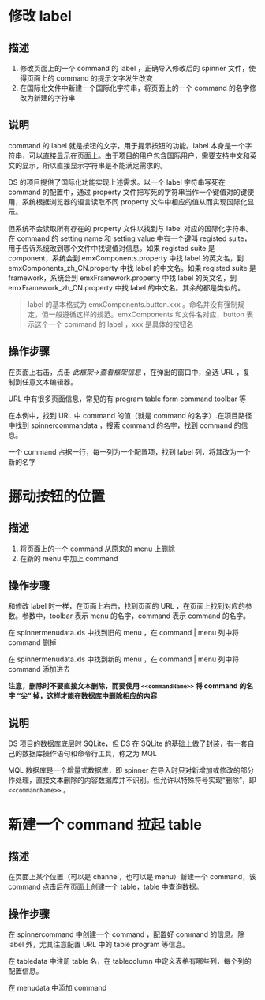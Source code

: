 # 修改 label

## 描述

1. 修改页面上的一个 command 的 label ，正确导入修改后的 spinner 文件，使得页面上的 command 的提示文字发生改变
2. 在国际化文件中新建一个国际化字符串，将页面上的一个 command 的名字修改为新建的字符串

## 说明

command 的 label 就是按钮的文字，用于提示按钮的功能。label 本身是一个字符串，可以直接显示在页面上。由于项目的用户包含国际用户，需要支持中文和英文的显示，所以直接显示字符串是不能满足需求的。

DS 的项目提供了国际化功能实现上述需求。以一个 label 字符串写死在 command 的配置中，通过 property 文件把写死的字符串当作一个键值对的键使用，系统根据浏览器的语言读取不同 property 文件中相应的值从而实现国际化显示。

但系统不会读取所有存在的 property 文件以找到与 label 对应的国际化字符串。在 command 的 setting name 和 setting value 中有一个键叫 registed suite，用于告诉系统改到哪个文件中找键值对信息。如果 registed suite 是 component，系统会到 emxComponents.property 中找 label 的英文名，到 emxComponents_zh_CN.property 中找 label 的中文名。如果 registed suite 是 framework，系统会到 emxFramework.property 中找 label 的英文名，到 emxFramework_zh_CN.property 中找 label 的中文名。其余的都是类似的。

> label 的基本格式为 emxComponents.button.xxx 。命名并没有强制规定，但一般遵循这样的规范。emxComponents 和文件名对应，button 表示这个一个 command 的 label ，xxx 是具体的按钮名

## 操作步骤

在页面上右击，点击 *此框架$\rightarrow$查看框架信息* ，在弹出的窗口中，全选 URL ，复制到任意文本编辑器。

URL 中有很多页面信息，常见的有 program table form command toolbar 等

在本例中，找到 URL 中 command 的值（就是 command 的名字）.在项目路径中找到 spinnercommandata ，搜索 command 的名字，找到 command 的信息。

一个 command 占据一行，每一列为一个配置项，找到 label 列，将其改为一个新的名字

# 挪动按钮的位置

## 描述

1. 将页面上的一个 command 从原来的 menu 上删除
2. 在新的 menu 中加上 command

## 操作步骤

和修改 label 时一样，在页面上右击，找到页面的 URL ，在页面上找到对应的参数。参数中，toolbar 表示 menu 的名字，command 表示 command 的名字。

在 spinnermenudata.xls 中找到旧的 menu ，在 command | menu 列中将 command 删掉

在 spinnermenudata.xls 中找到新的 menu ，在 command | menu 列中将 command 添加进去

**注意，删除时不要直接文本删除，而要使用 `<<commandName>>` 将 command 的名字 “尖” 掉，这样才能在数据库中删除相应的内容**

## 说明

DS 项目的数据库底层时 SQLite，但 DS 在 SQLite 的基础上做了封装，有一套自己的数据库操作语句和命令行工具，称之为 MQL

MQL 数据库是一个增量式数据库，即 spinner 在导入时只对新增加或修改的部分作处理，直接文本删除的内容数据库并不识别。但允许以特殊符号实现“删除”，即 `<<commandName>>` 。

# 新建一个 command  拉起 table

## 描述

在页面上某个位置（可以是 channel，也可以是 menu）新建一个 command，该 command 点击后在页面上创建一个 table，table 中查询数据。

## 操作步骤

在 spinnercommand 中创建一个 command ，配置好 command 的信息。除 label 外，尤其注意配置 URL 中的 table program 等信息。

在 tabledata 中注册 table 名，在 tablecolumn 中定义表格有哪些列，每个列的配置信息。

在 menudata 中添加 command 
